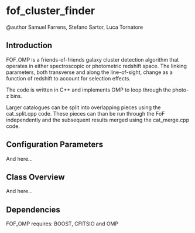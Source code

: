 fof_cluster_finder
==================

@author Samuel Farrens, Stefano Sartor, Luca Tornatore

Introduction
------------
FOF_OMP is a friends-of-friends galaxy cluster detection algorithm that operates in
either spectroscopic or photometric redshift space. The linking parameters,
both transverse and along the line-of-sight, change as a function of
redshift to account for selection effects.

The code is written in C++ and implements OMP to loop through the
photo-z bins.

Larger catalogues can be split into overlapping pieces using the
cat\_split.cpp code. These pieces can than be run through the FoF
independently and the subsequent results merged using the cat\_merge.cpp
code.

Configuration Parameters
------------------------

And here...

Class Overview
--------------

And here...
 
Dependencies
------------

FOF_OMP requires: BOOST, CFITSIO and OMP
